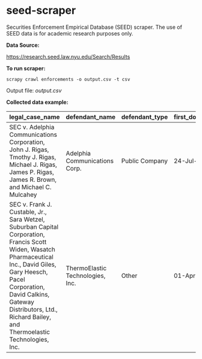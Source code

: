 # seed-scraper
Securities Enforcement Empirical Database (SEED) scraper. The use of SEED data is for academic research purposes only.

**Data Source:**

<https://research.seed.law.nyu.edu/Search/Results>

**To run scraper:**
```
scrapy crawl enforcements -o output.csv -t csv
```

Output file: *output.csv*

**Collected data example:**


|legal_case_name                                                                                                                                                                                                                                                         |defendant_name                   |defendant_type|first_doc_date|first_resolution_date|allegation_type                |initial_filling_format|case_number|federal_district_court                 |
|------------------------------------------------------------------------------------------------------------------------------------------------------------------------------------------------------------------------------------------------------------------------|---------------------------------|--------------|--------------|---------------------|-------------------------------|----------------------|-----------|---------------------------------------|
|SEC v. Adelphia Communications Corporation, John J. Rigas, Tmothy J. Rigas, Michael J. Rigas, James P. Rigas, James R. Brown, and Michael C. Mulcahey                                                                                                                   |Adelphia Communications Corp.    |Public Company|24-Jul-2002   |30-Oct-2008          |Issuer Reporting and Disclosure|Civil Proceeding      |02-cv-05776|New York, Southern District of New York|
|SEC v. Frank J. Custable, Jr., Sara Wetzel, Suburban Capital Corporation, Francis Scott Widen, Wasatch Pharmaceutical Inc., David Giles, Gary Heesch, Pacel Corporation, David Calkins, Gateway Distributors, Ltd., Richard Bailey, and Thermoelastic Technologies, Inc.|ThermoElastic Technologies, Inc. |Other         |01-Apr-2003   |23-Feb-2010          |Issuer Reporting and Disclosure|Civil Proceeding      |03-cv-02182|Illinois, Northern District of Illinois|
